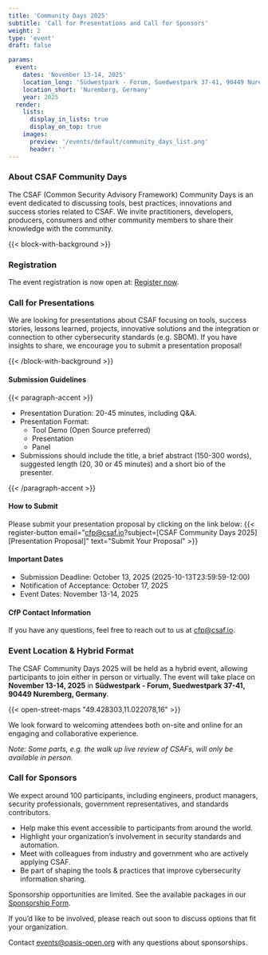 ```yaml
---
title: 'Community Days 2025'
subtitle: 'Call for Presentations and Call for Sponsors'
weight: 2
type: 'event'
draft: false

params:
  event:
    dates: 'November 13-14, 2025'
    location_long: 'Südwestpark - Forum, Suedwestpark 37-41, 90449 Nuremberg, Germany'
    location_short: 'Nuremberg, Germany'
    year: 2025
  render:
    lists:
      display_in_lists: true
      display_on_top: true
    images:
      preview: '/events/default/community_days_list.png'
      header: ''
---
```


### About CSAF Community Days

The CSAF (Common Security Advisory Framework) Community Days is an event
dedicated to discussing tools, best practices, innovations and success stories
related to CSAF. We invite practitioners, developers, producers, consumers and
other community members to share their knowledge with the community.

{{< block-with-background >}}

### Registration

The event registration is now open at: [Register now](https://qskills.de/en-us/s/csaf-community-days-2025).

### Call for Presentations

We are looking for presentations about CSAF focusing on tools, success stories,
lessons learned, projects, innovative solutions and the integration or
connection to other cybersecurity standards (e.g. SBOM). If you have insights
to share, we encourage you to submit a presentation proposal!

{{< /block-with-background >}}

#### Submission Guidelines

{{< paragraph-accent >}}

- Presentation Duration: 20-45 minutes, including Q&A.
- Presentation Format:
  - Tool Demo (Open Source preferred)
  - Presentation
  - Panel
- Submissions should include the title, a brief abstract (150-300 words),
  suggested length (20, 30 or 45 minutes) and a short bio of the presenter.

{{< /paragraph-accent >}}

#### How to Submit

Please submit your presentation proposal by clicking on the link below:
{{< register-button email="cfp@csaf.io?subject=[CSAF Community Days 2025][Presentation Proposal]<Presentation Title>" text="Submit Your Proposal" >}}

#### Important Dates

- Submission Deadline: October 13, 2025 (2025-10-13T23:59:59-12:00)
- Notification of Acceptance: October 17, 2025
- Event Dates: November 13-14, 2025

#### CfP Contact Information

If you have any questions, feel free to reach out to us at
[cfp@csaf.io](mailto:cfp@csaf.io?subject=%5BCSAF%20Community%20Days%202025%5D).


### Event Location & Hybrid Format

The CSAF Community Days 2025 will be held as a hybrid event, allowing
participants to join either in person or virtually. The event will take place
on **November 13-14, 2025** in **Südwestpark - Forum, Suedwestpark 37-41, 90449 Nuremberg, Germany**.

{{< open-street-maps "49.428303,11.022078,16" >}}

We look forward to welcoming attendees both on-site and online for an engaging
and collaborative experience.

_Note: Some parts, e.g. the walk up live review of CSAFs, will only be
available in person._


### Call for Sponsors

We expect around 100 participants, including engineers, product managers,
security professionals, government representatives,
and standards contributors.

* Help make this event accessible to participants from around the world.
* Highlight your organization’s involvement in security standards
  and automation.
* Meet with colleagues from industry and government who are actively
  applying CSAF.
* Be part of shaping the tools & practices that improve cybersecurity
  information sharing.

Sponsorship opportunities are limited.
See the available packages in our
[Sponsorship Form](/events/community-days/2025/2025-09-24_CSAF_Community_Days-Sponsorship_Form.pdf).

If you’d like to be involved, please reach out soon to
discuss options that fit your organization.

Contact [events@oasis-open.org](mailto:events@oasis-open.org)
with any questions about sponsorships.
